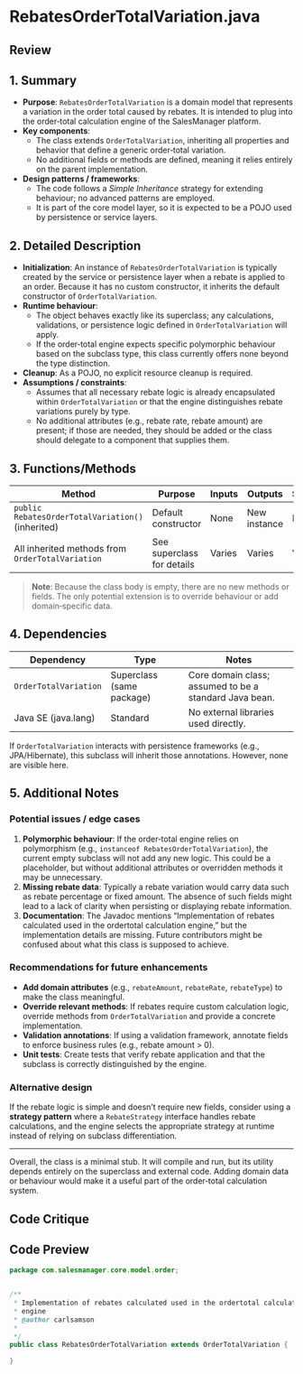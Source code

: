 # RebatesOrderTotalVariation.java

## Review

## 1. Summary
- **Purpose**: `RebatesOrderTotalVariation` is a domain model that represents a variation in the order total caused by rebates.  It is intended to plug into the order‑total calculation engine of the SalesManager platform.
- **Key components**:
  - The class extends `OrderTotalVariation`, inheriting all properties and behavior that define a generic order‑total variation.
  - No additional fields or methods are defined, meaning it relies entirely on the parent implementation.
- **Design patterns / frameworks**:
  - The code follows a *Simple Inheritance* strategy for extending behaviour; no advanced patterns are employed.
  - It is part of the core model layer, so it is expected to be a POJO used by persistence or service layers.

## 2. Detailed Description
- **Initialization**: An instance of `RebatesOrderTotalVariation` is typically created by the service or persistence layer when a rebate is applied to an order. Because it has no custom constructor, it inherits the default constructor of `OrderTotalVariation`.
- **Runtime behaviour**:  
  - The object behaves exactly like its superclass; any calculations, validations, or persistence logic defined in `OrderTotalVariation` will apply.  
  - If the order‑total engine expects specific polymorphic behaviour based on the subclass type, this class currently offers none beyond the type distinction.
- **Cleanup**: As a POJO, no explicit resource cleanup is required.
- **Assumptions / constraints**:
  - Assumes that all necessary rebate logic is already encapsulated within `OrderTotalVariation` or that the engine distinguishes rebate variations purely by type.
  - No additional attributes (e.g., rebate rate, rebate amount) are present; if those are needed, they should be added or the class should delegate to a component that supplies them.

## 3. Functions/Methods
| Method | Purpose | Inputs | Outputs | Side‑effects |
|--------|---------|--------|---------|--------------|
| `public RebatesOrderTotalVariation()` (inherited) | Default constructor | None | New instance | None |
| All inherited methods from `OrderTotalVariation` | See superclass for details | Varies | Varies | Varies |

> **Note**: Because the class body is empty, there are no new methods or fields. The only potential extension is to override behaviour or add domain‑specific data.

## 4. Dependencies
| Dependency | Type | Notes |
|------------|------|-------|
| `OrderTotalVariation` | Superclass (same package) | Core domain class; assumed to be a standard Java bean. |
| Java SE (java.lang) | Standard | No external libraries used directly. |

If `OrderTotalVariation` interacts with persistence frameworks (e.g., JPA/Hibernate), this subclass will inherit those annotations. However, none are visible here.

## 5. Additional Notes
### Potential issues / edge cases
1. **Polymorphic behaviour**: If the order‑total engine relies on polymorphism (e.g., `instanceof RebatesOrderTotalVariation`), the current empty subclass will not add any new logic. This could be a placeholder, but without additional attributes or overridden methods it may be unnecessary.
2. **Missing rebate data**: Typically a rebate variation would carry data such as rebate percentage or fixed amount. The absence of such fields might lead to a lack of clarity when persisting or displaying rebate information.
3. **Documentation**: The Javadoc mentions “Implementation of rebates calculated used in the ordertotal calculation engine,” but the implementation details are missing. Future contributors might be confused about what this class is supposed to achieve.

### Recommendations for future enhancements
- **Add domain attributes** (e.g., `rebateAmount`, `rebateRate`, `rebateType`) to make the class meaningful.
- **Override relevant methods**: If rebates require custom calculation logic, override methods from `OrderTotalVariation` and provide a concrete implementation.
- **Validation annotations**: If using a validation framework, annotate fields to enforce business rules (e.g., rebate amount > 0).
- **Unit tests**: Create tests that verify rebate application and that the subclass is correctly distinguished by the engine.

### Alternative design
If the rebate logic is simple and doesn’t require new fields, consider using a **strategy pattern** where a `RebateStrategy` interface handles rebate calculations, and the engine selects the appropriate strategy at runtime instead of relying on subclass differentiation.

--- 

Overall, the class is a minimal stub. It will compile and run, but its utility depends entirely on the superclass and external code. Adding domain data or behaviour would make it a useful part of the order‑total calculation system.

## Code Critique



## Code Preview

```java
package com.salesmanager.core.model.order;


/**
 * Implementation of rebates calculated used in the ordertotal calculation
 * engine
 * @author carlsamson
 *
 */
public class RebatesOrderTotalVariation extends OrderTotalVariation {

}



```
